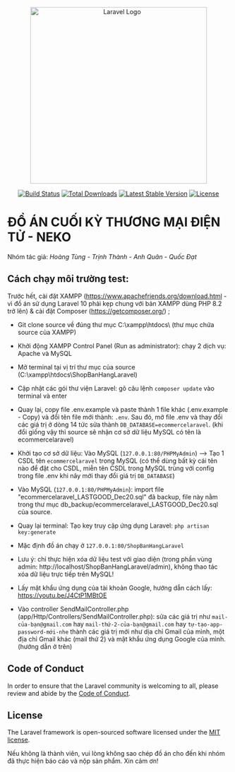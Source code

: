 <p align="center"><a href="https://laravel.com" target="_blank"><img src="https://raw.githubusercontent.com/laravel/art/master/logo-lockup/5%20SVG/2%20CMYK/1%20Full%20Color/laravel-logolockup-cmyk-red.svg" width="400" alt="Laravel Logo"></a></p>

<p align="center">
<a href="https://github.com/laravel/framework/actions"><img src="https://github.com/laravel/framework/workflows/tests/badge.svg" alt="Build Status"></a>
<a href="https://packagist.org/packages/laravel/framework"><img src="https://img.shields.io/packagist/dt/laravel/framework" alt="Total Downloads"></a>
<a href="https://packagist.org/packages/laravel/framework"><img src="https://img.shields.io/packagist/v/laravel/framework" alt="Latest Stable Version"></a>
<a href="https://packagist.org/packages/laravel/framework"><img src="https://img.shields.io/packagist/l/laravel/framework" alt="License"></a>
</p>

# ĐỒ ÁN CUỐI KỲ THƯƠNG MẠI ĐIỆN TỬ - NEKO

Nhóm tác giả: <i>Hoàng Tùng - Trịnh Thành - Anh Quân - Quốc Đạt</i>

## Cách chạy môi trường test:

Trước hết, cài đặt XAMPP (https://www.apachefriends.org/download.html - vì đồ án sử dụng Laravel 10 phải kẹp chung với bản XAMPP dùng PHP 8.2 trở lên) & cài đặt Composer (https://getcomposer.org/) ;

-   Git clone source về đúng thư mục C:\xampp\htdocs\ (thư mục chứa source của XAMPP)
-   Khởi động XAMPP Control Panel (Run as administrator): chạy 2 dịch vụ: Apache và MySQL
-   Mở terminal tại vị trí thư mục của source (C:\xampp\htdocs\ShopBanHangLaravel)
-   Cập nhật các gói thư viện Laravel: gõ câu lệnh `composer update` vào terminal và enter
-   Quay lại, copy file .env.example và paste thành 1 file khác (.env.example - Copy) và đổi tên file mới thành: `.env`. Sau đó, mở file .env và thay đổi các giá trị ở dòng 14 tức sửa thành `DB_DATABASE=ecommercelaravel`. (khi đổi giống vậy thì source sẽ nhận cơ sở dữ liệu MySQL có tên là ecommercelaravel)
-   Khởi tạo cơ sở dữ liệu: Vào MySQL (`127.0.0.1:80/PHPMyAdmin`) --> Tạo 1 CSDL tên `ecommercelaravel` trong MySQL (có thể dùng bất kỳ cái tên nào để đặt cho CSDL, miễn tên CSDL trong MySQL trùng với config trong file .env khi nãy mới thay đổi giá trị `DB_DATABASE`)
-   Vào MySQL (`127.0.0.1:80/PHPMyAdmin`): import file "ecommercelaravel_LASTGOOD_Dec20.sql" đã backup, file này nằm trong thư mục db_backup/ecommercelaravel_LASTGOOD_Dec20.sql của source.
-   Quay lại terminal: Tạo key truy cập ứng dụng Laravel: `php artisan key:generate`
-   Mặc định đồ án chạy ở `127.0.0.1:80/ShopBanHangLaravel`
-   Lưu ý: chỉ thực hiện xóa dữ liệu test với giao diện (trong phần vùng admin: http://localhost/ShopBanHangLaravel/admin), không thao tác xóa dữ liệu trực tiếp trên MySQL!

-    Lấy mật khẩu ứng dụng của tài khoản Google, hướng dẫn cách lấy: https://youtu.be/J4CtP1MBtOE
-   Vào controller SendMailController.php (app/Http/Controllers/SendMailController.php): sửa các giá trị như `mail-của-bạn@gmail.com` hay `mail-thứ-2-của-bạn@gmail.com` hay `tự-tạo-app-password-mới-nhe` thành các giá trị mới như dịa chỉ Gmail của mình, một địa chỉ Gmail khác (mail thứ 2) và mật khẩu ứng dụng Google của mình. (hướng dẫn ở trên)

## Code of Conduct

In order to ensure that the Laravel community is welcoming to all, please review and abide by the [Code of Conduct](https://laravel.com/docs/contributions#code-of-conduct).

## License

The Laravel framework is open-sourced software licensed under the [MIT license](https://opensource.org/licenses/MIT).

Nếu không là thành viên, vui lòng không sao chép đồ án cho đến khi nhóm đã thực hiện báo cáo và nộp sản phẩm. Xin cảm ơn!
